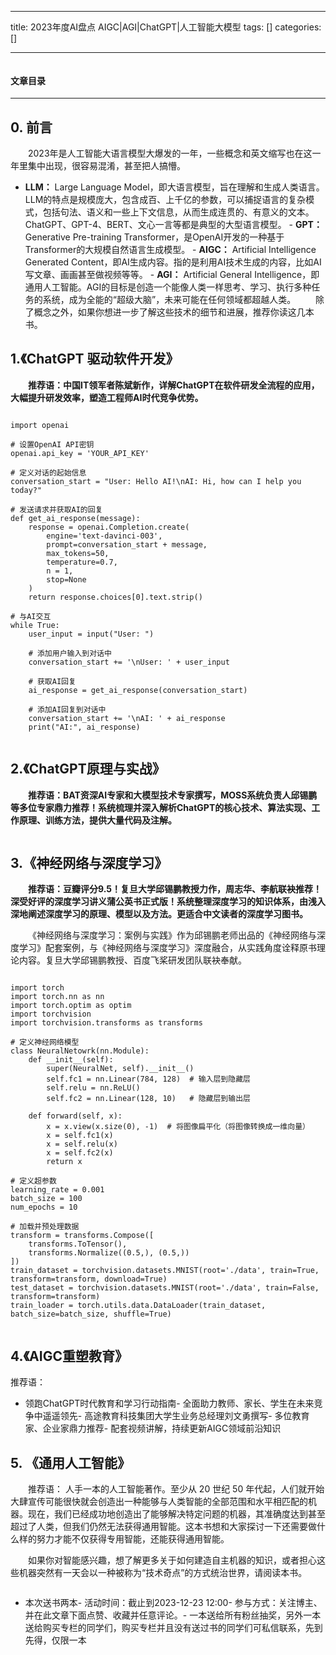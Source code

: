 
--- 
title:  2023年度AI盘点 AIGC|AGI|ChatGPT|人工智能大模型 
tags: []
categories: [] 

---
<img src="https://img-blog.csdnimg.cn/img_convert/c6392a94e834f22e57a4a1572363b44a.png" alt=""> 

#### 文章目录
- - - - - - 


## 0. 前言

  2023年是人工智能大语言模型大爆发的一年，一些概念和英文缩写也在这一年里集中出现，很容易混淆，甚至把人搞懵。
-  **LLM：** Large Language Model，即大语言模型，旨在理解和生成人类语言。LLM的特点是规模庞大，包含成百、上千亿的参数，可以捕捉语言的复杂模式，包括句法、语义和一些上下文信息，从而生成连贯的、有意义的文本。ChatGPT、GPT-4、BERT、文心一言等都是典型的大型语言模型。 -  **GPT：** Generative Pre-training Transformer，是OpenAI开发的一种基于Transformer的大规模自然语言生成模型。 -  **AIGC：** Artificial Intelligence Generated Content，即AI生成内容。指的是利用AI技术生成的内容，比如AI写文章、画画甚至做视频等等。 -  **AGI：** Artificial General Intelligence，即通用人工智能。AGI的目标是创造一个能像人类一样思考、学习、执行多种任务的系统，成为全能的“超级大脑”，未来可能在任何领域都超越人类。 
  除了概念之外，如果你想进一步了解这些技术的细节和进展，推荐你读这几本书。

## 1.《ChatGPT 驱动软件开发》

  **推荐语：中国IT领军者陈斌新作，详解ChatGPT在软件研发全流程的应用，大幅提升研发效率，塑造工程师AI时代竞争优势。**

<img src="https://img-blog.csdnimg.cn/img_convert/794a57c1abf9636b99bc22ca2a0cd7f0.png#pic_center" alt="">

```
import openai

# 设置OpenAI API密钥
openai.api_key = 'YOUR_API_KEY'

# 定义对话的起始信息
conversation_start = "User: Hello AI!\nAI: Hi, how can I help you today?"

# 发送请求并获取AI的回复
def get_ai_response(message):
    response = openai.Completion.create(
        engine='text-davinci-003',
        prompt=conversation_start + message,
        max_tokens=50,
        temperature=0.7,
        n = 1,
        stop=None
    )
    return response.choices[0].text.strip()

# 与AI交互
while True:
    user_input = input("User: ")

    # 添加用户输入到对话中
    conversation_start += '\nUser: ' + user_input

    # 获取AI回复
    ai_response = get_ai_response(conversation_start)

    # 添加AI回复到对话中
    conversation_start += '\nAI: ' + ai_response
    print("AI:", ai_response)


```

## 2.《ChatGPT原理与实战》

  **推荐语：BAT资深AI专家和大模型技术专家撰写，MOSS系统负责人邱锡鹏等多位专家鼎力推荐！系统梳理并深入解析ChatGPT的核心技术、算法实现、工作原理、训练方法，提供大量代码及注解。**

<img src="https://img-blog.csdnimg.cn/img_convert/5b8cd0a86fb70f06ece0b8894aaea730.png#pic_center" alt="">

## 3.《神经网络与深度学习》

  **推荐语：豆瓣评分9.5！复旦大学邱锡鹏教授力作，周志华、李航联袂推荐！深受好评的深度学习讲义蒲公英书正式版！系统整理深度学习的知识体系，由浅入深地阐述深度学习的原理、模型以及方法。更适合中文读者的深度学习图书。**

  《神经网络与深度学习：案例与实践》作为邱锡鹏老师出品的《神经网络与深度学习》配套案例，与《神经网络与深度学习》深度融合，从实践角度诠释原书理论内容。复旦大学邱锡鹏教授、百度飞桨研发团队联袂奉献。

<img src="https://img-blog.csdnimg.cn/img_convert/c4301c6c07e0156a2c4948291d262012.jpeg#pic_center" alt="">

```
import torch
import torch.nn as nn
import torch.optim as optim
import torchvision
import torchvision.transforms as transforms

# 定义神经网络模型
class NeuralNetowrk(nn.Module):
    def __init__(self):
        super(NeuralNet, self).__init__()
        self.fc1 = nn.Linear(784, 128)  # 输入层到隐藏层
        self.relu = nn.ReLU()
        self.fc2 = nn.Linear(128, 10)   # 隐藏层到输出层

    def forward(self, x):
        x = x.view(x.size(0), -1)  # 将图像扁平化（将图像转换成一维向量）
        x = self.fc1(x)
        x = self.relu(x)
        x = self.fc2(x)
        return x

# 定义超参数
learning_rate = 0.001
batch_size = 100
num_epochs = 10

# 加载并预处理数据
transform = transforms.Compose([
    transforms.ToTensor(),
    transforms.Normalize((0.5,), (0.5,))
])
train_dataset = torchvision.datasets.MNIST(root='./data', train=True, transform=transform, download=True)
test_dataset = torchvision.datasets.MNIST(root='./data', train=False, transform=transform)
train_loader = torch.utils.data.DataLoader(train_dataset, batch_size=batch_size, shuffle=True)


```

## 4.《AIGC重塑教育》

推荐语：
- 领跑ChatGPT时代教育和学习行动指南- 全面助力教师、家长、学生在未来竞争中遥遥领先- 高途教育科技集团大学生业务总经理刘文勇撰写- 多位教育家、企业家鼎力推荐- 配套视频讲解，持续更新AIGC领域前沿知识 <img src="https://img-blog.csdnimg.cn/img_convert/7bede280aed9ed2660c98730287f8cbb.png#pic_center" alt="">
## 5. 《通用人工智能》

  推荐语： 人手一本的人工智能著作。至少从 20 世纪 50 年代起，人们就开始大肆宣传可能很快就会创造出一种能够与人类智能的全部范围和水平相匹配的机器。现在，我们已经成功地创造出了能够解决特定问题的机器，其准确度达到甚至超过了人类，但我们仍然无法获得通用智能。这本书想和大家探讨一下还需要做什么样的努力才能不仅获得专用智能，还能获得通用智能。

  如果你对智能感兴趣，想了解更多关于如何建造自主机器的知识，或者担心这些机器突然有一天会以一种被称为“技术奇点”的方式统治世界，请阅读本书。

<img src="https://img-blog.csdnimg.cn/img_convert/04ca3e6db46cf7c384563f30c192abd3.png#pic_center" alt="">

>  
 - 本次送书两本- 活动时间：截止到2023-12-23 12:00- 参与方式：关注博主、并在此文章下面点赞、收藏并任意评论。- 一本送给所有粉丝抽奖，另外一本送给购买专栏的同学们，购买专栏并且没有送过书的同学们可私信联系，先到先得，仅限一本 


